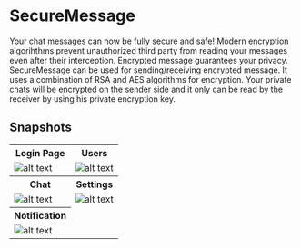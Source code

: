 # SecureMessage
Your chat messages can now be fully secure and safe! Modern encryption algorihthms prevent 
unauthorized third party from reading your messages even after their interception.
Encrypted message guarantees your privacy.
SecureMessage can be used for sending/receiving encrypted message. It uses a combination of RSA
and AES algorithms for encryption.
Your private chats will be encrypted on the sender side and it only can be read by the receiver by using his private encryption key.

## Snapshots
<table align="center">
  <tr>
    <th>Login Page</th>
    <th>Users</th>
  </tr>
  <tr>
    <td><img src="https://i.postimg.cc/cJkcGjfh/5.png" alt="alt text"></td>
    <td><img src="https://i.postimg.cc/7YkmmFm3/1.png" alt="alt text"></td>
  </tr>
  
  <tr>
    <th>Chat</th>
    <th>Settings</th>
  </tr>
  
  <tr>
    <td><img src="https://i.postimg.cc/KvCNWnc3/2.png" alt="alt text"></td>
    <td><img src="https://i.postimg.cc/28W9FznD/3.png" alt="alt text"></td>
  </tr>
  
  <tr>
    <th>Notification</th>
  </tr>
  <tr>
    <td><img src="https://i.postimg.cc/8Czb3Dfs/4.png" alt="alt text"></td>
  </tr>
 </table>
